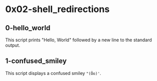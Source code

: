 # 0x02-shell_redirections

## 0-hello_world

This script prints "Hello, World" followed by a new line to the standard output.

## 1-confused_smiley

This script displays a confused smiley `"(Ôo)'`.

